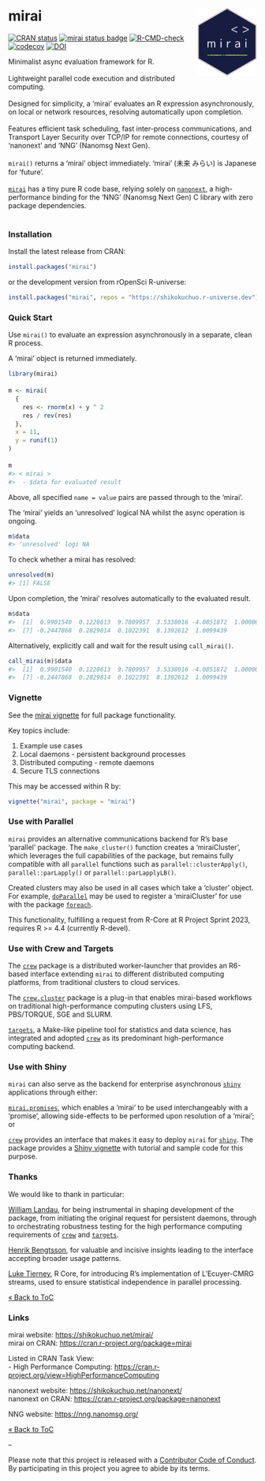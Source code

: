 
<!-- README.md is generated from README.Rmd. Please edit that file -->

# mirai <a href="https://shikokuchuo.net/mirai/" alt="mirai"><img src="man/figures/logo.png" alt="mirai logo" align="right" width="120"/></a>

<!-- badges: start -->

[![CRAN
status](https://www.r-pkg.org/badges/version/mirai?color=112d4e)](https://CRAN.R-project.org/package=mirai)
[![mirai status
badge](https://shikokuchuo.r-universe.dev/badges/mirai?color=24a60e)](https://shikokuchuo.r-universe.dev)
[![R-CMD-check](https://github.com/shikokuchuo/mirai/workflows/R-CMD-check/badge.svg)](https://github.com/shikokuchuo/mirai/actions)
[![codecov](https://codecov.io/gh/shikokuchuo/mirai/branch/main/graph/badge.svg)](https://app.codecov.io/gh/shikokuchuo/mirai)
[![DOI](https://zenodo.org/badge/459341940.svg)](https://zenodo.org/badge/latestdoi/459341940)
<!-- badges: end -->

Minimalist async evaluation framework for R. <br /><br /> Lightweight
parallel code execution and distributed computing. <br /><br /> Designed
for simplicity, a ‘mirai’ evaluates an R expression asynchronously, on
local or network resources, resolving automatically upon completion.
<br /><br /> Features efficient task scheduling, fast inter-process
communications, and Transport Layer Security over TCP/IP for remote
connections, courtesy of ‘nanonext’ and ‘NNG’ (Nanomsg Next Gen).
<br /><br /> `mirai()` returns a ‘mirai’ object immediately. ‘mirai’
(未来 みらい) is Japanese for ‘future’. <br /><br />
[`mirai`](https://doi.org/10.5281/zenodo.7912722) has a tiny pure R code
base, relying solely on
[`nanonext`](https://doi.org/10.5281/zenodo.7903429), a high-performance
binding for the ‘NNG’ (Nanomsg Next Gen) C library with zero package
dependencies. <br /><br />

### Installation

Install the latest release from CRAN:

``` r
install.packages("mirai")
```

or the development version from rOpenSci R-universe:

``` r
install.packages("mirai", repos = "https://shikokuchuo.r-universe.dev")
```

### Quick Start

Use `mirai()` to evaluate an expression asynchronously in a separate,
clean R process.

A ‘mirai’ object is returned immediately.

``` r
library(mirai)

m <- mirai(
  {
    res <- rnorm(x) + y ^ 2
    res / rev(res)
  },
  x = 11,
  y = runif(1)
)

m
#> < mirai >
#>  - $data for evaluated result
```

Above, all specified `name = value` pairs are passed through to the
‘mirai’.

The ‘mirai’ yields an ‘unresolved’ logical NA whilst the async operation
is ongoing.

``` r
m$data
#> 'unresolved' logi NA
```

To check whether a mirai has resolved:

``` r
unresolved(m)
#> [1] FALSE
```

Upon completion, the ‘mirai’ resolves automatically to the evaluated
result.

``` r
m$data
#>  [1]  0.9901540  0.1228613  9.7809957  3.5338016 -4.0851872  1.0000000
#>  [7] -0.2447868  0.2829814  0.1022391  8.1392612  1.0099439
```

Alternatively, explicitly call and wait for the result using
`call_mirai()`.

``` r
call_mirai(m)$data
#>  [1]  0.9901540  0.1228613  9.7809957  3.5338016 -4.0851872  1.0000000
#>  [7] -0.2447868  0.2829814  0.1022391  8.1392612  1.0099439
```

### Vignette

See the [mirai
vignette](https://shikokuchuo.net/mirai/articles/mirai.html) for full
package functionality.

Key topics include:

1.  Example use cases
2.  Local daemons - persistent background processes
3.  Distributed computing - remote daemons
4.  Secure TLS connections

This may be accessed within R by:

``` r
vignette("mirai", package = "mirai")
```

### Use with Parallel

`mirai` provides an alternative communications backend for R’s base
‘parallel’ package. The `make_cluster()` function creates a
‘miraiCluster’, which leverages the full capabilities of the package,
but remains fully compatible with all `parallel` functions such as
`parallel::clusterApply()`, `parallel::parLapply()` or
`parallel::parLapplyLB()`.

Created clusters may also be used in all cases which take a ‘cluster’
object. For example,
[`doParallel`](https://cran.r-project.org/package=doParallel) may be
used to register a ‘miraiCluster’ for use with the package
[`foreach`](https://cran.r-project.org/package=foreach).

This functionality, fulfilling a request from R-Core at R Project Sprint
2023, requires R \>= 4.4 (currently R-devel).

### Use with Crew and Targets

The [`crew`](https://wlandau.github.io/crew/) package is a distributed
worker-launcher that provides an R6-based interface extending `mirai` to
different distributed computing platforms, from traditional clusters to
cloud services.

The [`crew.cluster`](https://wlandau.github.io/crew.cluster/) package is
a plug-in that enables mirai-based workflows on traditional
high-performance computing clusters using LFS, PBS/TORQUE, SGE and
SLURM.

[`targets`](https://docs.ropensci.org/targets/), a Make-like pipeline
tool for statistics and data science, has integrated and adopted
[`crew`](https://wlandau.github.io/crew/) as its predominant
high-performance computing backend.

### Use with Shiny

`mirai` can also serve as the backend for enterprise asynchronous
[`shiny`](https://cran.r-project.org/package=shiny) applications through
either:

[`mirai.promises`](https://shikokuchuo.net/mirai.promises/), which
enables a ‘mirai’ to be used interchangeably with a ‘promise’, allowing
side-effects to be performed upon resolution of a ‘mirai’; or

[`crew`](https://wlandau.github.io/crew/) provides an interface that
makes it easy to deploy `mirai` for
[`shiny`](https://cran.r-project.org/package=shiny). The package
provides a [Shiny
vignette](https://wlandau.github.io/crew/articles/shiny.html) with
tutorial and sample code for this purpose.

### Thanks

We would like to thank in particular:

[William Landau](https://github.com/wlandau/), for being instrumental in
shaping development of the package, from initiating the original request
for persistent daemons, through to orchestrating robustness testing for
the high performance computing requirements of
[`crew`](https://wlandau.github.io/crew/) and
[`targets`](https://docs.ropensci.org/targets/).

[Henrik Bengtsson](https://github.com/HenrikBengtsson/), for valuable
and incisive insights leading to the interface accepting broader usage
patterns.

[Luke Tierney](https://github.com/ltierney/), R Core, for introducing
R’s implementation of L’Ecuyer-CMRG streams, used to ensure statistical
independence in parallel processing.

[« Back to ToC](#table-of-contents)

### Links

mirai website: <https://shikokuchuo.net/mirai/><br /> mirai on CRAN:
<https://cran.r-project.org/package=mirai>

Listed in CRAN Task View: <br /> - High Performance Computing:
<https://cran.r-project.org/view=HighPerformanceComputing>

nanonext website: <https://shikokuchuo.net/nanonext/><br /> nanonext on
CRAN: <https://cran.r-project.org/package=nanonext>

NNG website: <https://nng.nanomsg.org/><br />

[« Back to ToC](#table-of-contents)

–

Please note that this project is released with a [Contributor Code of
Conduct](https://shikokuchuo.net/mirai/CODE_OF_CONDUCT.html). By
participating in this project you agree to abide by its terms.
